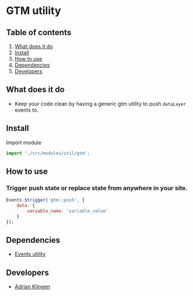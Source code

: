 
# GTM utility

## Table of contents
1. [What does it do](#markdown-header-what-does-it-do)
2. [Install](#markdown-header-install)
3. [How to use](#markdown-header-how-to-use)
4. [Dependencies](#markdown-header-dependencies)
5. [Developers](#markdown-header-developers)


## What does it do
* Keep your code clean by having a generic gtm utility to push `dataLayer` events to.

## Install
Import module
```javascript
import './src/modules/util/gtm';
```

## How to use
### Trigger push state or replace state from anywhere in your site.
```javascript
Events.$trigger('gtm::push', {
    data: {
        variable_name: 'variable_value'
    }
});
```

## Dependencies
* [Events utility](/utilities/events/)

## Developers
* [Adrian Klingen](mailto:adrian@tamtam.nl)
